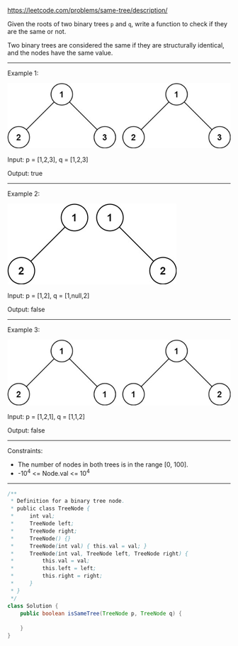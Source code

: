 https://leetcode.com/problems/same-tree/description/

Given the roots of two binary trees `p` and `q`, write a function to check if they are the same or not.

Two binary trees are considered the same if they are structurally identical, and the nodes have the same value.

---

Example 1:

![image](/img/ex1.jpg)

Input: p = [1,2,3], q = [1,2,3]

Output: true

---

Example 2:

![image](/img/ex2.jpg)

Input: p = [1,2], q = [1,null,2]

Output: false

---

Example 3:

![image](/img/ex3.jpg)

Input: p = [1,2,1], q = [1,1,2]

Output: false

---

Constraints:

- The number of nodes in both trees is in the range [0, 100].
- -10<sup>4</sup> <= Node.val <= 10<sup>4</sup>

---

```java
/**
 * Definition for a binary tree node.
 * public class TreeNode {
 *     int val;
 *     TreeNode left;
 *     TreeNode right;
 *     TreeNode() {}
 *     TreeNode(int val) { this.val = val; }
 *     TreeNode(int val, TreeNode left, TreeNode right) {
 *         this.val = val;
 *         this.left = left;
 *         this.right = right;
 *     }
 * }
 */
class Solution {
    public boolean isSameTree(TreeNode p, TreeNode q) {

    }
}
```
